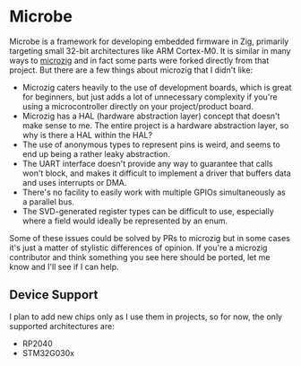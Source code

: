 # Microbe

Microbe is a framework for developing embedded firmware in Zig, primarily targeting small 32-bit architectures like ARM Cortex-M0.  It is similar in many ways to [microzig](https://github.com/ZigEmbeddedGroup/microzig) and in fact some parts were forked directly from that project.  But there are a few things about microzig that I didn't like:

* Microzig caters heavily to the use of development boards, which is great for beginners, but just adds a lot of unnecessary complexity if you're using a microcontroller directly on your project/product board.
* Microzig has a HAL (hardware abstraction layer) concept that doesn't make sense to me.  The entire project is a hardware abstraction layer, so why is there a HAL within the HAL?
* The use of anonymous types to represent pins is weird, and seems to end up being a rather leaky abstraction.
* The UART interface doesn't provide any way to guarantee that calls won't block, and makes it difficult to implement a driver that buffers data and uses interrupts or DMA.
* There's no facility to easily work with multiple GPIOs simultaneously as a parallel bus.
* The SVD-generated register types can be difficult to use, especially where a field would ideally be represented by an enum.

Some of these issues could be solved by PRs to microzig but in some cases it's just a matter of stylistic differences of opinion.  If you're a microzig contributor and think something you see here should be ported, let me know and I'll see if I can help.

## Device Support

I plan to add new chips only as I use them in projects, so for now, the only supported architectures are:

* RP2040
* STM32G030x


